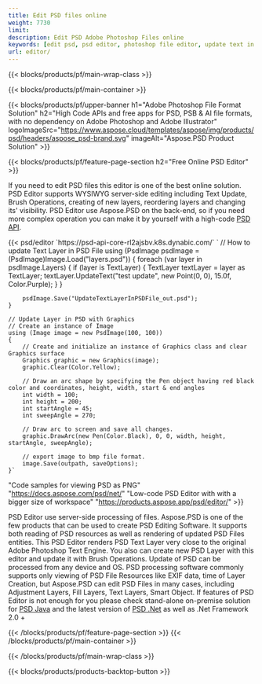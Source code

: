 ```yaml
---
title: Edit PSD files online
weight: 7730
limit: 
description: Edit PSD Adobe Photoshop Files online
keywords: [edit psd, psd editor, photoshop file editor, update text in psd, update psd]
url: editor/
---
```


{{< blocks/products/pf/main-wrap-class >}}


{{< blocks/products/pf/main-container >}}

{{< blocks/products/pf/upper-banner h1="Adobe Photoshop File Format Solution" h2="High Code APIs and free apps for PSD, PSB & AI file formats, with no dependency on Adobe Photoshop and Adobe Illustrator" logoImageSrc="https://www.aspose.cloud/templates/aspose/img/products/psd/headers/aspose_psd-brand.svg" imageAlt="Aspose.PSD Product Solution" >}}

{{< blocks/products/pf/feature-page-section h2="Free Online PSD Editor" >}}
<p>If you need to edit PSD files this editor is one of the best online solution. PSD Editor supports WYSIWYG server-side editing including Text Update, Brush Operations, creating of new layers, reordering layers and changing its' visibility. PSD Editor use Aspose.PSD on the back-end, so if you need more complex operation you can make it by yourself with a high-code <a href="/psd/{{< lang-code >}}">PSD API</a>.</p>
{{< psd/editor `https://psd-api-core-rl2ajsbv.k8s.dynabic.com/`
`	// How to update Text Layer in PSD File
	using (PsdImage psdImage = (PsdImage)Image.Load("layers.psd"))
  	{
		foreach (var layer in psdImage.Layers)
		{
			if (layer is TextLayer)
			{
				TextLayer textLayer = layer as TextLayer;
				textLayer.UpdateText("test update", new Point(0, 0), 15.0f, Color.Purple);
			}
		}

		psdImage.Save("UpdateTextLayerInPSDFile_out.psd");
	}
	
	// Update Layer in PSD with Graphics
	// Create an instance of Image
	using (Image image = new PsdImage(100, 100))
	{
		// Create and initialize an instance of Graphics class and clear Graphics surface
		Graphics graphic = new Graphics(image);
		graphic.Clear(Color.Yellow);

		// Draw an arc shape by specifying the Pen object having red black color and coordinates, height, width, start & end angles                 
		int width = 100;
		int height = 200;
		int startAngle = 45;
		int sweepAngle = 270;

		// Draw arc to screen and save all changes.
		graphic.DrawArc(new Pen(Color.Black), 0, 0, width, height, startAngle, sweepAngle);

		// export image to bmp file format.
		image.Save(outpath, saveOptions);
	}`
"Code samples for viewing PSD as PNG"  "https://docs.aspose.com/psd/net/"
"Low-code PSD Editor with with a bigger size of workspace" "https://products.aspose.app/psd/editor/" >}}
<p>PSD Editor use server-side processing of files. Aspose.PSD is one of the few products that can be used to create PSD Editing Software. It supports both reading of PSD resources as well as rendering of updated PSD Files entities. This PSD Editor renders PSD Text Layer very close to the original Adobe Photoshop Text Engine. You also can create new PSD Layer with this editor and update it with Brush Operations. Update of PSD can be processed from any device and OS. PSD processing software commonly supports only viewing of PSD File Resources like EXIF data, time of Layer Creation, but Aspose.PSD can edit PSD Files in many cases, including Adjustment Layers, Fill Layers, Text Layers, Smart Object. If features of PSD Editor is not enough for you please check stand-alone on-premise solution for <a href="/psd/{{< lang-code >}}java">PSD Java</a> and the latest version of <a href="/psd/{{< lang-code >}}net">PSD .Net</a> as well as .Net Framework 2.0 +</p>

{{< /blocks/products/pf/feature-page-section >}}
{{< /blocks/products/pf/main-container >}}


{{< /blocks/products/pf/main-wrap-class >}}

{{< blocks/products/products-backtop-button >}}
